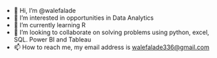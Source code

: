 - 👋 Hi, I’m @walefalade
- 👀 I’m interested in opportunities in Data Analytics
- 🌱 I’m currently learning R
- 💞️ I’m looking to collaborate on solving problems using python, excel, SQL. Power BI and Tableau
- 📫 How to reach me, my email address is walefalade336@gmail.com

<!---
walefalade/walefalade is a ✨ special ✨ repository because its `README.md` (this file) appears on your GitHub profile.
You can click the Preview link to take a look at your changes.
--->
